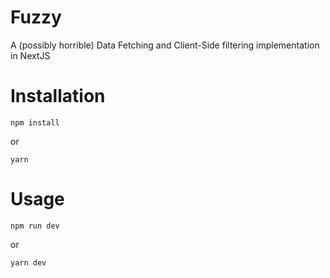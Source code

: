 # Fuzzy
A (possibly horrible) Data Fetching and Client-Side filtering implementation in NextJS

# Installation
```
npm install
```
or
```
yarn
```


# Usage
```
npm run dev
```
or
```
yarn dev
```